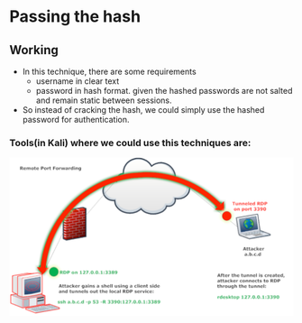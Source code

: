 # Passing the hash

## Working

* In this technique, there are some requirements
  * username in clear text
  * password in hash format. given the hashed passwords are not salted and remain static between sessions.
* So instead of cracking the hash, we could simply use the hashed password for authentication.

### Tools\(in Kali\) where we could use this techniques are:

![pth means passing the hash](../.gitbook/assets/image%20%2821%29.png)



